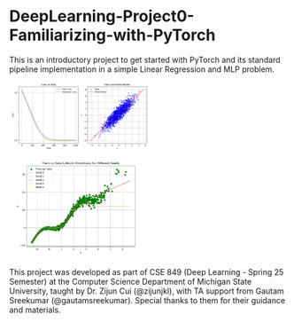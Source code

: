 # DeepLearning-Project0-Familiarizing-with-PyTorch
This is an introductory project to get started with PyTorch and its standard pipeline implementation in a simple Linear Regression and MLP problem. 

<img src="results/q2_plot.png" alt="Architecture Diagram" width="50%"/>
<img src="results/q3_plot.png" alt="Architecture Diagram" width="50%"/>

This project was developed as part of CSE 849 (Deep Learning - Spring 25 Semester) at the Computer Science Department of Michigan State University, taught by Dr. Zijun Cui (@zijunjkl), with TA support from Gautam Sreekumar (@gautamsreekumar). Special thanks to them for their guidance and materials.
